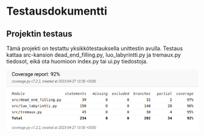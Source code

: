 # Testausdokumentti

## Projektin testaus

Tämä projekti on testattu yksikkötestauksella unittestin avulla. Testaus kattaa src-kansion dead_end_filling.py, luo_labyrintti.py ja tremaux.py tiedosot, eikä ota huomioon index.py tai ui.py tiedostoja. 

![coverage-report](coverage-report.png)


